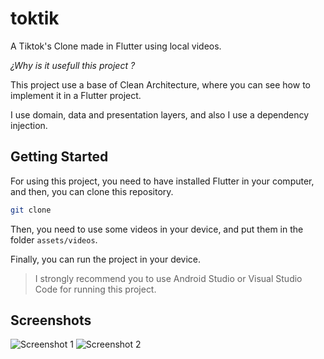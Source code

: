 # toktik

A Tiktok's Clone made in Flutter using local videos.

_¿Why is it usefull this project ?_

This project use a base of Clean Architecture, where you can see how to implement it in a Flutter project.

I use domain, data and presentation layers, and also I use a dependency injection.

## Getting Started

For using this project, you need to have installed Flutter in your computer, and then, you can clone this repository.

```bash
git clone
```

Then, you need to use some videos in your device, and put them in the folder `assets/videos`.

Finally, you can run the project in your device.

> I strongly recommend you to use Android Studio or Visual Studio Code for running this project.

## Screenshots

![Screenshot 1](https://github.com/plasenca/clone-tiktok-flutter/blob/main/imgs/screenshot1.png)
![Screenshot 2](https://github.com/plasenca/clone-tiktok-flutter/blob/main/imgs/screenshot2.png)
